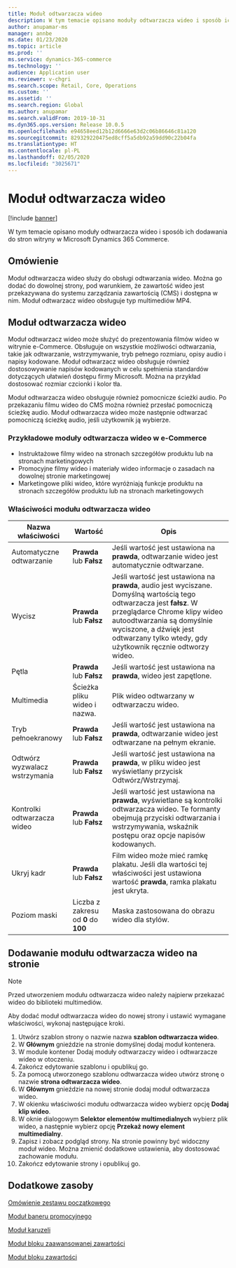 ```yaml
---
title: Moduł odtwarzacza wideo
description: W tym temacie opisano moduły odtwarzacza wideo i sposób ich dodawania do stron witryny w Microsoft Dynamics 365 Commerce.
author: anupamar-ms
manager: annbe
ms.date: 01/23/2020
ms.topic: article
ms.prod: ''
ms.service: dynamics-365-commerce
ms.technology: ''
audience: Application user
ms.reviewer: v-chgri
ms.search.scope: Retail, Core, Operations
ms.custom: ''
ms.assetid: ''
ms.search.region: Global
ms.author: anupamar
ms.search.validFrom: 2019-10-31
ms.dyn365.ops.version: Release 10.0.5
ms.openlocfilehash: e94658eed12b12d6666e63d2c06b86646c81a120
ms.sourcegitcommit: 829329220475ed8cff5a5db92a59dd90c22b04fa
ms.translationtype: HT
ms.contentlocale: pl-PL
ms.lasthandoff: 02/05/2020
ms.locfileid: "3025671"
---
```

# <a name="video-player-module"></a>Moduł odtwarzacza wideo


[!include [banner](includes/banner.md)]

W tym temacie opisano moduły odtwarzacza wideo i sposób ich dodawania do stron witryny w Microsoft Dynamics 365 Commerce.

## <a name="overview"></a>Omówienie

Moduł odtwarzacza wideo służy do obsługi odtwarzania wideo. Można go dodać do dowolnej strony, pod warunkiem, że zawartość wideo jest przekazywana do systemu zarządzania zawartością (CMS) i dostępna w nim. Moduł odtwarzacz wideo obsługuje typ multimediów MP4.

## <a name="video-player-module"></a>Moduł odtwarzacza wideo

Moduł odtwarzacz wideo może służyć do prezentowania filmów wideo w witrynie e-Commerce. Obsługuje on wszystkie możliwości odtwarzania, takie jak odtwarzanie, wstrzymywanie, tryb pełnego rozmiaru, opisy audio i napisy kodowane. Moduł odtwarzacz wideo obsługuje również dostosowywanie napisów kodowanych w celu spełnienia standardów dotyczących ułatwień dostępu firmy Microsoft. Można na przykład dostosować rozmiar czcionki i kolor tła.

Moduł odtwarzacza wideo obsługuje również pomocnicze ścieżki audio. Po przekazaniu filmu wideo do CMS można również przesłać pomocniczą ścieżkę audio. Moduł odtwarzacza wideo może następnie odtwarzać pomocniczą ścieżkę audio, jeśli użytkownik ją wybierze.

### <a name="examples-of-video-player-modules-in-e-commerce"></a>Przykładowe moduły odtwarzacza wideo w e-Commerce

- Instruktażowe filmy wideo na stronach szczegółów produktu lub na stronach marketingowych
- Promocyjne filmy wideo i materiały wideo informacje o zasadach na dowolnej stronie marketingowej
- Marketingowe pliki wideo, które wyróżniają funkcje produktu na stronach szczegółów produktu lub na stronach marketingowych

### <a name="video-player-module-properties"></a>Właściwości modułu odtwarzacza wideo

| Nazwa właściwości         | Wartość                               | Opis |
|-----------------------|-------------------------------------|-------------|
| Automatyczne odtwarzanie             | **Prawda** lub **Fałsz**               | Jeśli wartość jest ustawiona na **prawda**, odtwarzanie wideo jest automatycznie odtwarzane. |
| Wycisz                  | **Prawda** lub **Fałsz**               | Jeśli wartość jest ustawiona na **prawda**, audio jest wyciszane. Domyślną wartością tego odtwarzacza jest **fałsz**. W przeglądarce Chrome klipy wideo autoodtwarzania są domyślnie wyciszone, a dźwięk jest odtwarzany tylko wtedy, gdy użytkownik ręcznie odtworzy wideo. |
| Pętla                  | **Prawda** lub **Fałsz**               | Jeśli wartość jest ustawiona na **prawda**, wideo jest zapętlone. |
| Multimedia                 | Ścieżka pliku wideo i nazwa. | Plik wideo odtwarzany w odtwarzaczu wideo. |
| Tryb pełnoekranowy       | **Prawda** lub **Fałsz**               | Jeśli wartość jest ustawiona na **prawda**, odtwarzanie wideo jest odtwarzane na pełnym ekranie. |
| Odtwórz wyzwalacz wstrzymania    | **Prawda** lub **Fałsz**               | Jeśli wartość jest ustawiona na **prawda**, w pliku wideo jest wyświetlany przycisk Odtwórz/Wstrzymaj. |
| Kontrolki odtwarzacza wideo | **Prawda** lub **Fałsz**               | Jeśli wartość jest ustawiona na **prawda**, wyświetlane są kontrolki odtwarzacza wideo. Te formanty obejmują przyciski odtwarzania i wstrzymywania, wskaźnik postępu oraz opcje napisów kodowanych. |
| Ukryj kadr     | **Prawda** lub **Fałsz**               | Film wideo może mieć ramkę plakatu. Jeśli dla wartości tej właściwości jest ustawiona wartość **prawda**, ramka plakatu jest ukryta. |
| Poziom maski            | Liczba z zakresu od **0** do **100** | Maska zastosowana do obrazu wideo dla stylów. |

## <a name="add-a-video-player-module-to-a-page"></a>Dodawanie modułu odtwarzacza wideo na stronie

> [!NOTE] 
> Przed utworzeniem modułu odtwarzacza wideo należy najpierw przekazać wideo do biblioteki multimediów.

Aby dodać moduł odtwarzacza wideo do nowej strony i ustawić wymagane właściwości, wykonaj następujące kroki.

1. Utwórz szablon strony o nazwie nazwa **szablon odtwarzacza wideo**.
1. W **Głównym** gnieździe na stronie domyślnej dodaj moduł kontenera.
1. W module kontener Dodaj moduły odtwarzaczy wideo i odtwarzacze wideo w otoczeniu.
1. Zakończ edytowanie szablonu i opublikuj go.
1. Za pomocą utworzonego szablonu odtwarzacza wideo utwórz stronę o nazwie **strona odtwarzacza wideo**.
1. W **Głównym** gnieździe na nowej stronie dodaj moduł odtwarzacza wideo.
1. W okienku właściwości modułu odtwarzacza wideo wybierz opcję **Dodaj klip wideo**.
1. W oknie dialogowym **Selektor elementów multimedialnych** wybierz plik wideo, a następnie wybierz opcję **Przekaż nowy element multimedialny**.
1. Zapisz i zobacz podgląd strony. Na stronie powinny być widoczny moduł wideo. Można zmienić dodatkowe ustawienia, aby dostosować zachowanie modułu.
1. Zakończ edytowanie strony i opublikuj go.

## <a name="additional-resources"></a>Dodatkowe zasoby

[Omówienie zestawu początkowego](starter-kit-overview.md)

[Moduł baneru promocyjnego](add-alert.md)

[Moduł karuzeli](add-carousel.md)

[Moduł bloku zaawansowanej zawartości](add-content-rich-block.md)

[Moduł bloku zawartości](add-hero-module.md)
